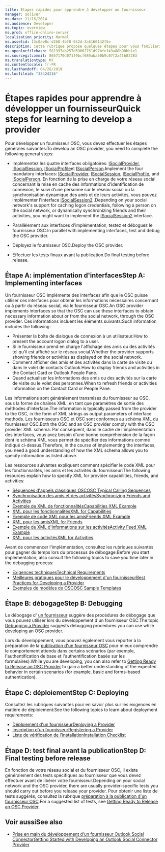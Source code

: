 ```yaml
---
title: Étapes rapides pour apprendre à développer un fournisseur
manager: soliver
ms.date: 11/16/2014
ms.audience: Developer
ms.topic: overview
ms.prod: office-online-server
localization_priority: Normal
ms.assetid: 13c0ae8c-d268-4bf0-942d-2a6160142f5e
description: Cette rubrique propose quelques étapes pour vous familiariser avec le développement d'un fournisseur Outlook Social Connector (OSC).
ms.openlocfilehash: 581997ab257d59062761d97bfef49a88b90bb1e1
ms.sourcegitcommit: 8657170d071f9bcf680aba50b9c07f2a4fb82283
ms.translationtype: MT
ms.contentlocale: fr-FR
ms.lasthandoff: 04/28/2019
ms.locfileid: "33424216"
---
```

# <a name="quick-steps-for-learning-to-develop-a-provider"></a><span data-ttu-id="da886-103">Étapes rapides pour apprendre à développer un fournisseur</span><span class="sxs-lookup"><span data-stu-id="da886-103">Quick steps for learning to develop a provider</span></span>

<span data-ttu-id="da886-104">Pour développer un fournisseur OSC, vous devez effectuer les étapes générales suivantes:</span><span class="sxs-lookup"><span data-stu-id="da886-104">To develop an OSC provider, you need to complete the following general steps:</span></span>
  
- <span data-ttu-id="da886-105">Implémentez les quatre interfaces obligatoires: [ISocialProvider](isocialprovideriunknown.md), [ISocialSession](isocialsessioniunknown.md), [ISocialProfile](isocialprofileisocialperson.md)et [ISocialPerson](isocialpersoniunknown.md).</span><span class="sxs-lookup"><span data-stu-id="da886-105">Implement the four mandatory interfaces: [ISocialProvider](isocialprovideriunknown.md), [ISocialSession](isocialsessioniunknown.md), [ISocialProfile](isocialprofileisocialperson.md), and [ISocialPerson](isocialpersoniunknown.md).</span></span> <span data-ttu-id="da886-106">En fonction de la prise en charge de votre réseau social concernant la mise en cache des informations d'identification de connexion, le suivi d'une personne sur le réseau social ou la synchronisation dynamique des amis et de leurs activités, vous pouvez implémenter l'interface [ISocialSession2](isocialsession2iunknown.md) .</span><span class="sxs-lookup"><span data-stu-id="da886-106">Depending on your social network's support for caching logon credentials, following a person on the social network, or dynamically synchronizing friends and their activities, you might want to implement the [ISocialSession2](isocialsession2iunknown.md) interface.</span></span> 
    
- <span data-ttu-id="da886-107">Parallèlement aux interfaces d'implémentation, testez et déboguez le fournisseur OSC.</span><span class="sxs-lookup"><span data-stu-id="da886-107">In parallel with implementing interfaces, test and debug the OSC provider.</span></span> 

- <span data-ttu-id="da886-108">Déployez le fournisseur OSC.</span><span class="sxs-lookup"><span data-stu-id="da886-108">Deploy the OSC provider.</span></span>  

- <span data-ttu-id="da886-109">Effectuer les tests finaux avant la publication.</span><span class="sxs-lookup"><span data-stu-id="da886-109">Do final testing before release.</span></span>
    
## <a name="step-a-implementing-interfaces"></a><span data-ttu-id="da886-110">Étape A: implémentation d'interfaces</span><span class="sxs-lookup"><span data-stu-id="da886-110">Step A: Implementing interfaces</span></span>

<span data-ttu-id="da886-111">Un fournisseur OSC implémente des interfaces afin que le OSC puisse utiliser ces interfaces pour obtenir les informations nécessaires concernant ou à partir du réseau social, via le fournisseur OSC.</span><span class="sxs-lookup"><span data-stu-id="da886-111">An OSC provider implements interfaces so that the OSC can use these interfaces to obtain necessary information about or from the social network, through the OSC provider.</span></span> <span data-ttu-id="da886-112">Ces informations incluent les éléments suivants:</span><span class="sxs-lookup"><span data-stu-id="da886-112">Such information includes the following:</span></span>
  
- <span data-ttu-id="da886-113">Présenter la boîte de dialogue de connexion à un utilisateur.</span><span class="sxs-lookup"><span data-stu-id="da886-113">How to present the account logon dialog to a user.</span></span>    
- <span data-ttu-id="da886-114">Si le fournisseur prend en charge l'affichage des amis ou des activités tel qu'il est affiché sur le réseau social.</span><span class="sxs-lookup"><span data-stu-id="da886-114">Whether the provider supports showing friends or activities as displayed on the social network.</span></span>    
- <span data-ttu-id="da886-115">Comment afficher des amis et des activités dans la carte de visite ou dans le volet de contacts Outlook.</span><span class="sxs-lookup"><span data-stu-id="da886-115">How to display friends and activities in the Contact Card or Outlook People Pane.</span></span>     
- <span data-ttu-id="da886-116">Quand actualiser les informations des amis ou des activités sur la carte de visite ou le volet des personnes.</span><span class="sxs-lookup"><span data-stu-id="da886-116">When to refresh friends or activities information on the Contact Card or People Pane.</span></span>
    
<span data-ttu-id="da886-117">Les informations sont généralement transmises du fournisseur au OSC, sous la forme de chaînes XML, en tant que paramètres de sortie des méthodes d'interface.</span><span class="sxs-lookup"><span data-stu-id="da886-117">The information is typically passed from the provider to the OSC, in the form of XML strings as output parameters of interface methods.</span></span> <span data-ttu-id="da886-118">Les fournisseurs OSC et OSC sont conformes au schéma XML du fournisseur OSC.</span><span class="sxs-lookup"><span data-stu-id="da886-118">Both the OSC and an OSC provider comply with the OSC provider XML schema.</span></span> <span data-ttu-id="da886-119">Par conséquent, dans le cadre de l'implémentation des interfaces, vous avez besoin d'une bonne compréhension de la façon dont le schéma XML vous permet de spécifier des informations comme indiqué ci-dessus.</span><span class="sxs-lookup"><span data-stu-id="da886-119">Therefore, in the course of implementing the interfaces, you need a good understanding of how the XML schema allows you to specify information as listed above.</span></span> 

<span data-ttu-id="da886-120">Les ressources suivantes expliquent comment spécifier le code XML pour les fonctionnalités, les amis et les activités du fournisseur:</span><span class="sxs-lookup"><span data-stu-id="da886-120">The following resources explain how to specify XML for provider capabilities, friends, and activities:</span></span>
  
- [<span data-ttu-id="da886-121">Séquences d'appels classiques OSC</span><span class="sxs-lookup"><span data-stu-id="da886-121">OSC Typical Calling Sequences</span></span>](osc-typical-calling-sequences.md)    
- [<span data-ttu-id="da886-122">Synchronisation des amis et des activités</span><span class="sxs-lookup"><span data-stu-id="da886-122">Synchronizing Friends and Activities</span></span>](synchronizing-friends-and-activities.md)    
- [<span data-ttu-id="da886-123">Exemple de XML de fonctionnalités</span><span class="sxs-lookup"><span data-stu-id="da886-123">Capabilities XML Example</span></span>](capabilities-xml-example.md)   
- [<span data-ttu-id="da886-124">XML pour les fonctionnalités</span><span class="sxs-lookup"><span data-stu-id="da886-124">XML for Capabilities</span></span>](xml-for-capabilities.md)    
- [<span data-ttu-id="da886-125">Exemple de code XML pour les amis</span><span class="sxs-lookup"><span data-stu-id="da886-125">Friends XML Example</span></span>](friends-xml-example.md)    
- [<span data-ttu-id="da886-126">XML pour les amis</span><span class="sxs-lookup"><span data-stu-id="da886-126">XML for Friends</span></span>](xml-for-friends.md)   
- [<span data-ttu-id="da886-127">Exemple de XML d'informations sur les activités</span><span class="sxs-lookup"><span data-stu-id="da886-127">Activity Feed XML Example</span></span>](activity-feed-xml-example.md)   
- [<span data-ttu-id="da886-128">XML pour les activités</span><span class="sxs-lookup"><span data-stu-id="da886-128">XML for Activities</span></span>](xml-for-activities.md)
    
<span data-ttu-id="da886-129">Avant de commencer l'implémentation, consultez les rubriques suivantes pour gagner du temps lors du processus de débogage:</span><span class="sxs-lookup"><span data-stu-id="da886-129">Before you start implementation, also consult the following topics to save you time later in the debugging process:</span></span>
  
- [<span data-ttu-id="da886-130">Exigences techniques</span><span class="sxs-lookup"><span data-stu-id="da886-130">Technical Requirements</span></span>](technical-requirements.md)    
- [<span data-ttu-id="da886-131">Meilleures pratiques pour le développement d'un fournisseur</span><span class="sxs-lookup"><span data-stu-id="da886-131">Best Practices for Developing a Provider</span></span>](best-practices-for-developing-a-provider.md)    
- [<span data-ttu-id="da886-132">Exemples de modèles de OSC</span><span class="sxs-lookup"><span data-stu-id="da886-132">OSC Sample Templates</span></span>](osc-sample-templates.md)
    
## <a name="step-b-debugging"></a><span data-ttu-id="da886-133">Étape B: débogage</span><span class="sxs-lookup"><span data-stu-id="da886-133">Step B: Debugging</span></span>

<span data-ttu-id="da886-134">Le débogage d' [un fournisseur](debugging-a-provider.md) suggère des procédures de débogage que vous pouvez utiliser lors du développement d'un fournisseur OSC.</span><span class="sxs-lookup"><span data-stu-id="da886-134">The topic [Debugging a Provider](debugging-a-provider.md) suggests debugging procedures you can use while developing an OSC provider.</span></span> 
  
<span data-ttu-id="da886-135">Lors du développement, vous pouvez également vous reporter à la préparation de la [publication d'un fournisseur OSC](getting-ready-to-release-an-osc-provider.md) pour mieux comprendre le comportement attendu dans certains scénarios (par exemple, l'authentification de base et l'authentification basée sur les formulaires).</span><span class="sxs-lookup"><span data-stu-id="da886-135">While you are developing, you can also refer to [Getting Ready to Release an OSC Provider](getting-ready-to-release-an-osc-provider.md) to gain a better understanding of the expected behavior in certain scenarios (for example, basic and forms-based authentication).</span></span> 
  
## <a name="step-c-deploying"></a><span data-ttu-id="da886-136">Étape C: déploiement</span><span class="sxs-lookup"><span data-stu-id="da886-136">Step C: Deploying</span></span>

<span data-ttu-id="da886-137">Consultez les rubriques suivantes pour en savoir plus sur les exigences en matière de déploiement:</span><span class="sxs-lookup"><span data-stu-id="da886-137">See the following topics to learn about deployment requirements:</span></span>
  
- [<span data-ttu-id="da886-138">Déploiement d'un fournisseur</span><span class="sxs-lookup"><span data-stu-id="da886-138">Deploying a Provider</span></span>](deploying-a-provider.md)    
- [<span data-ttu-id="da886-139">Inscription d'un fournisseur</span><span class="sxs-lookup"><span data-stu-id="da886-139">Registering a Provider</span></span>](registering-a-provider.md)   
- [<span data-ttu-id="da886-140">Liste de vérification de l'installation</span><span class="sxs-lookup"><span data-stu-id="da886-140">Installation Checklist</span></span>](installation-checklist.md)
    
## <a name="step-d-final-testing-before-release"></a><span data-ttu-id="da886-141">Étape D: test final avant la publication</span><span class="sxs-lookup"><span data-stu-id="da886-141">Step D: Final testing before release</span></span>

<span data-ttu-id="da886-142">En fonction de votre réseau social et du fournisseur OSC, il existe généralement des tests spécifiques au fournisseur que vous devez effectuer avant de libérer votre fournisseur.</span><span class="sxs-lookup"><span data-stu-id="da886-142">Depending on your social network and the OSC provider, there are usually provider-specific tests you should carry out before you release your provider.</span></span> <span data-ttu-id="da886-143">Pour obtenir une liste de tests suggérés, consultez la rubrique [préparation à la publication d'un fournisseur OSC](getting-ready-to-release-an-osc-provider.md).</span><span class="sxs-lookup"><span data-stu-id="da886-143">For a suggested list of tests, see [Getting Ready to Release an OSC Provider](getting-ready-to-release-an-osc-provider.md).</span></span>
  
## <a name="see-also"></a><span data-ttu-id="da886-144">Voir aussi</span><span class="sxs-lookup"><span data-stu-id="da886-144">See also</span></span>

- [<span data-ttu-id="da886-145">Prise en main du développement d'un fournisseur Outlook Social Connector</span><span class="sxs-lookup"><span data-stu-id="da886-145">Getting Started with Developing an Outlook Social Connector Provider</span></span>](getting-started-with-developing-an-outlook-social-connector-provider.md)

